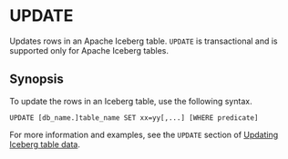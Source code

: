 # UPDATE<a name="update-statement"></a>

Updates rows in an Apache Iceberg table\. `UPDATE` is transactional and is supported only for Apache Iceberg tables\.

## Synopsis<a name="update-statement-synopsis"></a>

To update the rows in an Iceberg table, use the following syntax\.

```
UPDATE [db_name.]table_name SET xx=yy[,...] [WHERE predicate]
```

For more information and examples, see the `UPDATE` section of [Updating Iceberg table data](querying-iceberg-updating-iceberg-table-data.md)\.